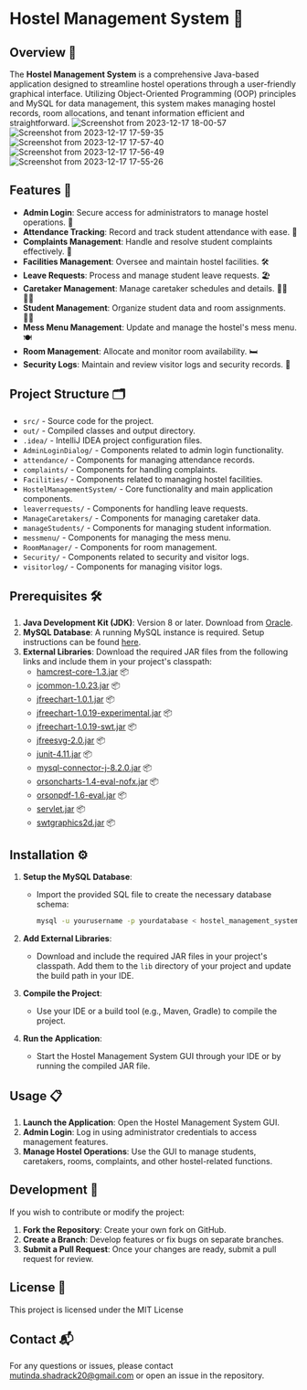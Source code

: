 # Hostel Management System 🏨

## Overview 🌟

The **Hostel Management System** is a comprehensive Java-based application designed to streamline hostel operations through a user-friendly graphical interface. Utilizing Object-Oriented Programming (OOP) principles and MySQL for data management, this system makes managing hostel records, room allocations, and tenant information efficient and straightforward.
![Screenshot from 2023-12-17 18-00-57](https://github.com/user-attachments/assets/ee5171bd-52b3-42a5-8fa5-a232a2f15b2b)
![Screenshot from 2023-12-17 17-59-35](https://github.com/user-attachments/assets/bafed8ff-5233-4ade-a339-fae66d843f61)
![Screenshot from 2023-12-17 17-57-40](https://github.com/user-attachments/assets/4ba9b298-1de2-446d-8f77-a31409f4b9a5)
![Screenshot from 2023-12-17 17-56-49](https://github.com/user-attachments/assets/236fcc54-fcbd-4921-8a4d-4e05435b81b9)
![Screenshot from 2023-12-17 17-55-26](https://github.com/user-attachments/assets/f91ecd40-7301-403b-820b-04b7988045f6)

## Features 🚀

- **Admin Login**: Secure access for administrators to manage hostel operations. 🔐
- **Attendance Tracking**: Record and track student attendance with ease. 📅
- **Complaints Management**: Handle and resolve student complaints effectively. 📝
- **Facilities Management**: Oversee and maintain hostel facilities. 🛠️
- **Leave Requests**: Process and manage student leave requests. 🏖️
- **Caretaker Management**: Manage caretaker schedules and details. 👨‍🏫👩‍🏫
- **Student Management**: Organize student data and room assignments. 🧑‍🎓
- **Mess Menu Management**: Update and manage the hostel's mess menu. 🍽️
- **Room Management**: Allocate and monitor room availability. 🛏️
- **Security Logs**: Maintain and review visitor logs and security records. 📜

## Project Structure 🗂️

- `src/` - Source code for the project.
- `out/` - Compiled classes and output directory.
- `.idea/` - IntelliJ IDEA project configuration files.
- `AdminLoginDialog/` - Components related to admin login functionality.
- `attendance/` - Components for managing attendance records.
- `complaints/` - Components for handling complaints.
- `Facilities/` - Components related to managing hostel facilities.
- `HostelManagementSystem/` - Core functionality and main application components.
- `leaverrequests/` - Components for handling leave requests.
- `ManageCaretakers/` - Components for managing caretaker data.
- `manageStudents/` - Components for managing student information.
- `messmenu/` - Components for managing the mess menu.
- `RoomManager/` - Components for room management.
- `Security/` - Components related to security and visitor logs.
- `visitorlog/` - Components for managing visitor logs.

## Prerequisites 🛠️

1. **Java Development Kit (JDK)**: Version 8 or later. Download from [Oracle](https://www.oracle.com/java/technologies/javase-jdk8-downloads.html).
2. **MySQL Database**: A running MySQL instance is required. Setup instructions can be found [here](https://dev.mysql.com/doc/mysql-installation-excerpt/5.7/en/).
3. **External Libraries**: Download the required JAR files from the following links and include them in your project's classpath:
   - [hamcrest-core-1.3.jar](https://search.maven.org/artifact/org.hamcrest/hamcrest-core/1.3/jar) 📦
   - [jcommon-1.0.23.jar](https://sourceforge.net/projects/jfreechart/files/jcommon/1.0.23/) 📦
   - [jfreechart-1.0.1.jar](https://sourceforge.net/projects/jfreechart/files/jfreechart/1.0.1/) 📦
   - [jfreechart-1.0.19-experimental.jar](https://sourceforge.net/projects/jfreechart/files/jfreechart/1.0.19/) 📦
   - [jfreechart-1.0.19-swt.jar](https://sourceforge.net/projects/jfreechart/files/jfreechart/1.0.19/) 📦
   - [jfreesvg-2.0.jar](https://sourceforge.net/projects/jfreesvg/files/jfreesvg/2.0/) 📦
   - [junit-4.11.jar](https://search.maven.org/artifact/junit/junit/4.11/jar) 📦
   - [mysql-connector-j-8.2.0.jar](https://dev.mysql.com/downloads/connector/j/) 📦
   - [orsoncharts-1.4-eval-nofx.jar](https://sourceforge.net/projects/orsoncharts/files/orsoncharts/1.4/) 📦
   - [orsonpdf-1.6-eval.jar](https://sourceforge.net/projects/orsonpdf/files/orsonpdf/1.6/) 📦
   - [servlet.jar](https://mvnrepository.com/artifact/javax.servlet/javax.servlet-api/4.0.1) 📦
   - [swtgraphics2d.jar](https://www.eclipse.org/swt/) 📦

## Installation ⚙️

1. **Setup the MySQL Database**:
    
    * Import the provided SQL file to create the necessary database schema:
        
      ```bash
      mysql -u yourusername -p yourdatabase < hostel_management_system.sql
      ```

2. **Add External Libraries**:
    
    * Download and include the required JAR files in your project's classpath. Add them to the `lib` directory of your project and update the build path in your IDE.

3. **Compile the Project**:
    
    * Use your IDE or a build tool (e.g., Maven, Gradle) to compile the project.

4. **Run the Application**:
    
    * Start the Hostel Management System GUI through your IDE or by running the compiled JAR file.

## Usage 📋

1. **Launch the Application**: Open the Hostel Management System GUI.
2. **Admin Login**: Log in using administrator credentials to access management features.
3. **Manage Hostel Operations**: Use the GUI to manage students, caretakers, rooms, complaints, and other hostel-related functions.

## Development 🤝

If you wish to contribute or modify the project:

1. **Fork the Repository**: Create your own fork on GitHub.
2. **Create a Branch**: Develop features or fix bugs on separate branches.
3. **Submit a Pull Request**: Once your changes are ready, submit a pull request for review.

## License 📜

This project is licensed under the MIT License 
## Contact 📬

For any questions or issues, please contact [mutinda.shadrack20@gmail.com](mailto:mutinda.shadrack20@gmail.com) or open an issue in the repository.

